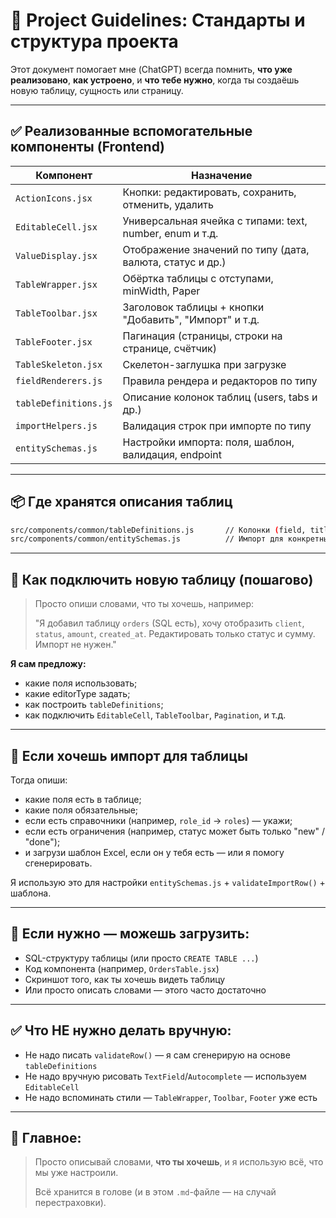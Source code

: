 # 📘 Project Guidelines: Стандарты и структура проекта

Этот документ помогает мне (ChatGPT) всегда помнить, **что уже реализовано**, **как устроено**, и **что тебе нужно**, когда ты создаёшь новую таблицу, сущность или страницу.

---

## ✅ Реализованные вспомогательные компоненты (Frontend)

| Компонент             | Назначение                                                |
| --------------------- | --------------------------------------------------------- |
| `ActionIcons.jsx`     | Кнопки: редактировать, сохранить, отменить, удалить       |
| `EditableCell.jsx`    | Универсальная ячейка с типами: text, number, enum и т.д.  |
| `ValueDisplay.jsx`    | Отображение значений по типу (дата, валюта, статус и др.) |
| `TableWrapper.jsx`    | Обёртка таблицы с отступами, minWidth, Paper              |
| `TableToolbar.jsx`    | Заголовок таблицы + кнопки "Добавить", "Импорт" и т.д.    |
| `TableFooter.jsx`     | Пагинация (страницы, строки на странице, счётчик)         |
| `TableSkeleton.jsx`   | Скелетон-заглушка при загрузке                            |
| `fieldRenderers.js`   | Правила рендера и редакторов по типу                      |
| `tableDefinitions.js` | Описание колонок таблиц (users, tabs и др.)               |
| `importHelpers.js`    | Валидация строк при импорте по типу                       |
| `entitySchemas.js`    | Настройки импорта: поля, шаблон, валидация, endpoint      |

---

## 📦 Где хранятся описания таблиц

```bash
src/components/common/tableDefinitions.js       // Колонки (field, title, editorType)
src/components/common/entitySchemas.js          // Импорт для конкретных таблиц
```

---

## 🧩 Как подключить новую таблицу (пошагово)

> Просто опиши словами, что ты хочешь, например:
>
> "Я добавил таблицу `orders` (SQL есть), хочу отобразить `client`, `status`, `amount`, `created_at`. Редактировать только статус и сумму. Импорт не нужен."

**Я сам предложу:**

* какие поля использовать;
* какие editorType задать;
* как построить `tableDefinitions`;
* как подключить `EditableCell`, `TableToolbar`, `Pagination`, и т.д.

---

## 🔧 Если хочешь импорт для таблицы

Тогда опиши:

* какие поля есть в таблице;
* какие поля обязательные;
* если есть справочники (например, `role_id` → `roles`) — укажи;
* если есть ограничения (например, статус может быть только "new" / "done");
* и загрузи шаблон Excel, если он у тебя есть — или я помогу сгенерировать.

Я использую это для настройки `entitySchemas.js` + `validateImportRow()` + шаблона.

---

## 📂 Если нужно — можешь загрузить:

* SQL-структуру таблицы (или просто `CREATE TABLE ...`)
* Код компонента (например, `OrdersTable.jsx`)
* Скриншот того, как ты хочешь видеть таблицу
* Или просто описать словами — этого часто достаточно

---

## ✅ Что НЕ нужно делать вручную:

* Не надо писать `validateRow()` — я сам сгенерирую на основе `tableDefinitions`
* Не надо вручную рисовать `TextField`/`Autocomplete` — используем `EditableCell`
* Не надо вспоминать стили — `TableWrapper`, `Toolbar`, `Footer` уже есть

---

## 📌 Главное:

> Просто описывай словами, **что ты хочешь**, и я использую всё, что мы уже настроили.
>
> Всё хранится в голове (и в этом `.md`-файле — на случай перестраховки).
